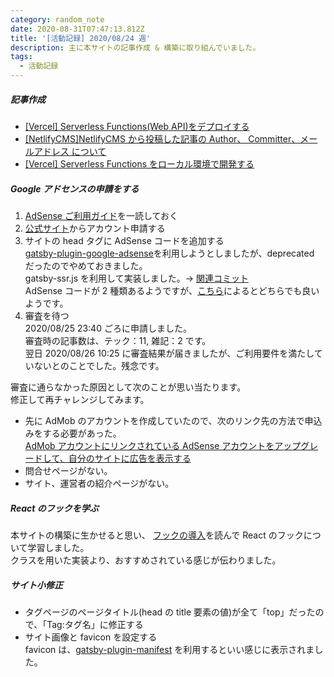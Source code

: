 ```yaml
---
category: random_note
date: 2020-08-31T07:47:13.812Z
title: '[活動記録] 2020/08/24 週'
description: 主に本サイトの記事作成 & 構築に取り組んでいました。
tags:
  - 活動記録
---
```

##### 記事作成

- [[Vercel] Serverless Functions(Web API)をデプロイする](/tech/2020-08-27-vercel-serverless-functions-web-api-%E3%82%92%E3%83%87%E3%83%97%E3%83%AD%E3%82%A4%E3%81%99%E3%82%8B/)
- [[NetlifyCMS]NetlifyCMS から投稿した記事の Author、 Committer、メールアドレス について](/tech/2020-08-29-netlifycms-netlifycms-%E3%81%8B%E3%82%89%E6%8A%95%E7%A8%BF%E3%81%97%E3%81%9F%E8%A8%98%E4%BA%8B%E3%81%AE-author%E3%80%81-committer%E3%80%81%E3%83%A1%E3%83%BC%E3%83%AB%E3%82%A2%E3%83%89%E3%83%AC%E3%82%B9-%E3%81%AB%E3%81%A4%E3%81%84%E3%81%A6/)
- [[Vercel] Serverless Functions をローカル環境で開発する](https://kotsukotsu.work/tech/2020-08-30-vercel-serverless-functions-%E3%82%92%E3%83%AD%E3%83%BC%E3%82%AB%E3%83%AB%E7%92%B0%E5%A2%83%E3%81%A7%E9%96%8B%E7%99%BA%E3%81%99%E3%82%8B/)

##### Google アドセンスの申請をする

1. [AdSense ご利用ガイド](https://support.google.com/adsense/answer/3180977?hl=ja)を一読しておく
2. [公式サイト](https://www.google.com/adsense/start/)からアカウント申請する
3. サイトの head タグに AdSense コードを追加する  
   [gatsby-plugin-google-adsense](https://www.gatsbyjs.com/plugins/gatsby-plugin-google-adsense/)を利用しようとしましたが、deprecated だったのでやめておきました。  
   gatsby-ssr.js を利用して実装しました。→ [関連コミット](https://github.com/jiri3/kotsu2to/commit/2d026e5166a228bb58b31148a4ff881e89f5f884)  
   AdSense コードが 2 種類あるようですが、[こちら](https://support.google.com/adsense/thread/17345826?hl=ja)によるとどちらでも良いようです。
4. 審査を待つ  
   2020/08/25 23:40 ごろに申請しました。  
   審査時の記事数は、テック：11, 雑記：2 です。  
   翌日 2020/08/26 10:25 に審査結果が届きましたが、ご利用要件を満たしていないとのことでした。残念です。

審査に通らなかった原因として次のことが思い当たります。  
修正して再チャレンジしてみます。

- 先に AdMob のアカウントを作成していたので、次のリンク先の方法で申込みをする必要があった。  
  [AdMob アカウントにリンクされている AdSense アカウントをアップグレードして、自分のサイトに広告を表示する](https://support.google.com/admob/answer/6023158)
- 問合せページがない。
- サイト、運営者の紹介ページがない。

##### React のフックを学ぶ

本サイトの構築に生かせると思い、
[フックの導入](https://ja.reactjs.org/docs/hooks-intro.html)を読んで React のフックについて学習しました。  
クラスを用いた実装より、おすすめされている感じが伝わりました。

##### サイト小修正

- タグページのページタイトル(head の title 要素の値)が全て「top」だったので、「Tag:タグ名」に修正する
- サイト画像と favicon を設定する  
  favicon は、[gatsby-plugin-manifest](https://www.gatsbyjs.com/docs/add-a-manifest-file/#using-gatsby-plugin-manifest) を利用するといい感じに表示されました。
